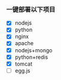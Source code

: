 ### 一键部署以下项目

- [x] nodejs
- [x] python
- [x] nginx
- [x] apache
- [x] nodejs+mongo
- [x] python+redis
- [x] tomcat
- [ ] egg.js